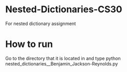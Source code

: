 # Nested-Dictionaries-CS30
For nested dictionary assignment
# How to run
Go to the directory that it is located in and type 
python nested_dictionaries__Benjamin_Jackson-Reynolds.py
